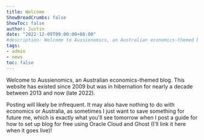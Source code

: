```yaml
---
title: Welcome
ShowBreadCrumbs: false
ShowToc: false
author: Justin
date: "2022-12-09T09:00:00+08:00"
#description: Welcome to Aussienomics, an Australian economics-themed blog.
tags:
- admin
- news
toc: false
---
```


Welcome to Aussienomics, an Australian economics-themed blog. This website has existed since 2009 but was in hibernation for nearly a decade between 2013 and now (late 2022).

Posting will likely be infrequent. It may also have nothing to do with economics or Australia, as sometimes I just want to save something for future me, which is exactly what you'll see tomorrow when I post a guide for how to set up blog for free using Oracle Cloud and Ghost (I'll link it here when it goes live)!